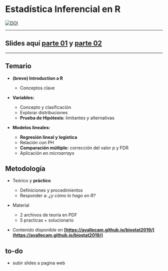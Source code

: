 # Estadística Inferencial en R



[![DOI](https://zenodo.org/badge/219005053.svg)](https://zenodo.org/badge/latestdoi/219005053)



-------

## Slides aquí [parte 01](https://avallecam.github.io/biostat2019/00-biostat2019-slides.html) y [parte 02](https://speakerdeck.com/avallecam/01-biostat2019-slides)

-------

## Temario

- __(breve) Introduction a R__
  * Conceptos clave

- __Variables:__ 
  * Concepto y clasificación
  * Explorar distribuciones
  * __Prueba de Hipótesis:__ limitantes y alternativas

- __Modelos lineales:__ 
  * __Regresión lineal y logística__
  * Relación con PH
  * __Comparación múltiple:__ corrección del valor p y FDR
  * Aplicación en _microarrays_

## Metodología

- Teórico y __práctico__
  * Definiciones y procedimientos
  * Responder a: _¿y cómo lo hago en R?_

- Material
  * 2 archivos de teoría en PDF
  * 5 practicas + solucionario 

- Contenido disponible en __[https://avallecam.github.io/biostat2019/](https://avallecam.github.io/biostat2019/)__


## to-do

- subir slides a pagina web
